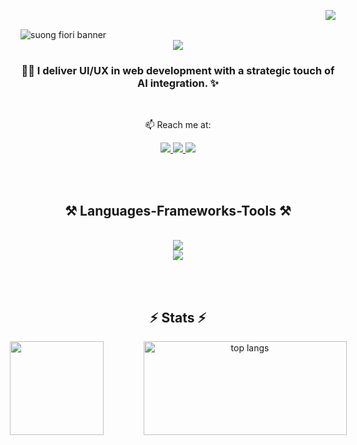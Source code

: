 <img align="right" src="https://profile-counter.glitch.me/{suongfiori}/count.svg" /><br/>

<img src="https://github.com/suongfiori/suongfiori/assets/85872726/ad591843-fba4-47b7-a39d-a62c31517351" alt="suong fiori banner" />

<div align="center">
  <img src="https://readme-typing-svg.herokuapp.com/?font=Righteous&size=32&center=true&vCenter=true&width=550&height=70&duration=3500&lines=Hi+there+!+👋;+I%27m+Suong+Fiori;+Thank+You+For+Stopping+By+!"/>
</div>

<div align="center">
  
  <h3 font=Righteous&size=40>👩‍💻 I deliver UI/UX in web development with a strategic touch of AI integration. ✨ </h3><br>
  
  <!--🔭 I’m currently working on a marketplace -->
  
  📫 Reach me at:
  
  <a href="mailto:suong.kf@gmail.com">
    <img src="https://img.shields.io/badge/Gmail-333333?style=for-the-badge&logo=gmail&logoColor=red" />
  </a>
  <a href="https://twitter.com/SuongKf" target="_blank">
    <img src="https://img.shields.io/badge/Twitter-0077B5?style=for-the-badge&logo=x&logoColor=white" />
  </a>
  <a href="https://codepen.io/suongfiori" target="_blank">
     <img src="https://img.shields.io/badge/codepen-%23F24E1E.svg?style=for-the-badge&logo=codepen&logoColor=black" /> 
  </a>
</div>

<br/><br/>

<h2 align="center">⚒️ Languages-Frameworks-Tools ⚒️</h2>
<br/>
<div align="center">
    <img src="https://skillicons.dev/icons?i=javascript,react,nodejs,express,firebase,aiscript,html,css,r,python" /><br>
    <img src="https://skillicons.dev/icons?i=mui,sass,vscode,github,svg,figma,git,codepen" /><br>
</div>

<br/><br/>

<h2 align="center">⚡ Stats ⚡</h2>

<div align=center style="display: flex; justify-content: center; align-items: center;">

 <img with=325 height=150 align="left" style="margin-right: 32;" src="https://streak-stats.demolab.com/?user=suongfiori&theme=dark"/>
  
  <img width=325 height=150 align="right" style="margin-left: 32;" src="https://github-readme-stats.vercel.app/api/top-langs/?username=suongfiori&hide=HTML&langs_count=8&layout=compact&theme=react&border_radius=5&size_weight=0.5&count_weight=0.5&exclude_repo=github-readme-stats" alt="top langs" />
</div>

<br/><br/><br/>

<!--<div align="center">
<a href='https://ko-fi.com/suongfiori' target='_blank'><img height='40' style='border:1px;height:40px box-shadow: 0px 3px 2px 0px rgba(190, 190, 190, 0.5) !important;-webkit-box-shadow: 0px 3px 2px 0px rgba(190, 190, 190, 0.5) ;' src='https://storage.ko-fi.com/cdn/kofi1.png?v=3' border='0' alt='Buy Me a Coffee at ko-fi.com' /></a>
</div>-->


<!--<h2 align="center">✍️ Random Dev Quote ✍️</h2>
<br/>
<div align="center"> 
  
![](https://quotes-github-readme.vercel.app/api?type=horizontal&theme=radical)

</div>-->


<!--![Visitor Count](https://profile-counter.glitch.me/{suongfiori}/count.svg)-->
<!--
![JavaScript](https://img.shields.io/badge/javascript-%23323330.svg?style=for-the-badge&logo=javascript&logoColor=%23F7DF1E) ![React](https://img.shields.io/badge/react-%2320232a.svg?style=for-the-badge&logo=react&logoColor=%2361DAFB) ![ReactRouter](https://img.shields.io/badge/-React%20Router-%231572B6.svg?logo=react-router&style=for-the-badge&logoColor=%fff) ![Firebase](https://img.shields.io/badge/firebase-%23F24E1E.svg?style=for-the-badge&logo=firebase&logoColor=white) ![HTML5](https://img.shields.io/badge/html5-%23E34F26.svg?style=for-the-badge&logo=html5&logoColor=white) ![CSS3](https://img.shields.io/badge/css3-%231572B6.svg?style=for-the-badge&logo=css3&logoColor=white) ![SASS](https://img.shields.io/badge/sass-%231572B6.svg?style=for-the-badge&logo=sass&logoColor=white) ![Vite](https://img.shields.io/badge/vite-%23646CFF.svg?style=for-the-badge&logo=vite&logoColor=white)  ![Vercel](https://img.shields.io/badge/vercel-%23323330.svg?style=for-the-badge&logo=vercel&logoColor=%23F7DF1E)
![NPM](https://img.shields.io/badge/NPM-%23000000.svg?style=for-the-badge&logo=npm&logoColor=white) ![Github](https://img.shields.io/badge/github-%23000000.svg?style=for-the-badge&logo=github&logoColor=white) ![R](https://img.shields.io/badge/r-%23276DC3.svg?style=for-the-badge&logo=r&logoColor=white) 	![Figma](https://img.shields.io/badge/figma-%23F24E1E.svg?style=for-the-badge&logo=figma&logoColor=white) 
-->

<!--<h3 align="center">GitHub Stats</h3>-->
<!--<div align="center">
![GitHub Stats](https://github-readme-stats.vercel.app/api?username=suongfiori&theme=radical)
![](https://github-readme-stats.vercel.app/api/top-langs/?username=suongfiori&hide_progress=true&theme=dark&hide_border=false&include_all_commits=true&count_private=true&layout=compact)
</div>-->

<!--<div align="center">
    <img src="https://readme-typing-svg.herokuapp.com/?font=Righteous&size=30&center=true&vCenter=true&width=500&height=70&duration=4000&lines=Thank+You+For+Visiting!+👋;+Let's+Connect!;" />
</div>-->

